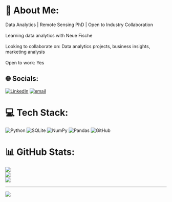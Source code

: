 # 💫 About Me:
 Data Analytics | Remote Sensing PhD | Open to Industry Collaboration<br><br>Learning data analytics with Neue Fische<br><br>Looking to collaborate on: Data analytics projects, business insights, marketing analysis<br><br>Open to work: Yes<br>


## 🌐 Socials:
[![LinkedIn](https://img.shields.io/badge/LinkedIn-%230077B5.svg?logo=linkedin&logoColor=white)](https://linkedin.com/in/https://www.linkedin.com/in/zeinab-azarakhsh-0b123b55/) [![email](https://img.shields.io/badge/Email-D14836?logo=gmail&logoColor=white)](mailto:zi.azarakhsh@gmail.com) 

# 💻 Tech Stack:
![Python](https://img.shields.io/badge/python-3670A0?style=for-the-badge&logo=python&logoColor=ffdd54) ![SQLite](https://img.shields.io/badge/sqlite-%2307405e.svg?style=for-the-badge&logo=sqlite&logoColor=white) ![NumPy](https://img.shields.io/badge/numpy-%23013243.svg?style=for-the-badge&logo=numpy&logoColor=white) ![Pandas](https://img.shields.io/badge/pandas-%23150458.svg?style=for-the-badge&logo=pandas&logoColor=white) ![GitHub](https://img.shields.io/badge/github-%23121011.svg?style=for-the-badge&logo=github&logoColor=white)
# 📊 GitHub Stats:
![](https://github-readme-stats.vercel.app/api?username=azarakhshzi&theme=dark&hide_border=true&include_all_commits=false&count_private=false)<br/>
![](https://nirzak-streak-stats.vercel.app/?user=azarakhshzi&theme=dark&hide_border=true)<br/>
![](https://github-readme-stats.vercel.app/api/top-langs/?username=azarakhshzi&theme=dark&hide_border=true&include_all_commits=false&count_private=false&layout=compact)

---
[![](https://visitcount.itsvg.in/api?id=azarakhshzi&icon=0&color=0)](https://visitcount.itsvg.in)

<!-- Proudly created with GPRM ( https://gprm.itsvg.in ) -->
